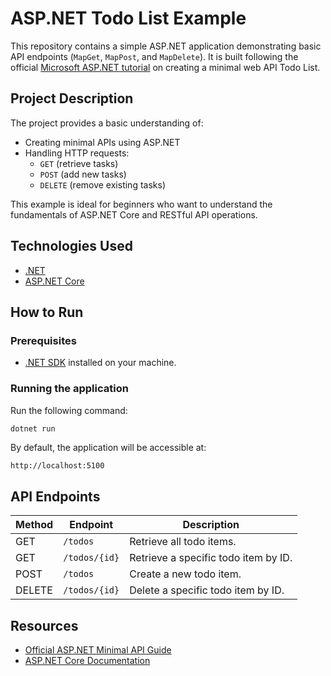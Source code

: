 # ASP.NET Todo List Example

This repository contains a simple ASP.NET application demonstrating basic API endpoints (`MapGet`, `MapPost`, and `MapDelete`). It is built following the official [Microsoft ASP.NET tutorial](https://learn.microsoft.com/aspnet/core/tutorials/min-web-api) on creating a minimal web API Todo List.

## Project Description

The project provides a basic understanding of:

- Creating minimal APIs using ASP.NET
- Handling HTTP requests:
  - `GET` (retrieve tasks)
  - `POST` (add new tasks)
  - `DELETE` (remove existing tasks)

This example is ideal for beginners who want to understand the fundamentals of ASP.NET Core and RESTful API operations.

## Technologies Used

- [.NET](https://dotnet.microsoft.com/)
- [ASP.NET Core](https://learn.microsoft.com/aspnet/core/)

## How to Run

### Prerequisites

- [.NET SDK](https://dotnet.microsoft.com/download) installed on your machine.

### Running the application

Run the following command:

```bash
dotnet run
```

By default, the application will be accessible at:

```
http://localhost:5100
```

## API Endpoints

| Method | Endpoint        | Description                          |
|--------|-----------------|--------------------------------------|
| GET    | `/todos`        | Retrieve all todo items.             |
| GET    | `/todos/{id}`   | Retrieve a specific todo item by ID. |
| POST   | `/todos`        | Create a new todo item.              |
| DELETE | `/todos/{id}`   | Delete a specific todo item by ID.   |

## Resources

- [Official ASP.NET Minimal API Guide](https://learn.microsoft.com/aspnet/core/tutorials/min-web-api)
- [ASP.NET Core Documentation](https://learn.microsoft.com/aspnet/core/)

